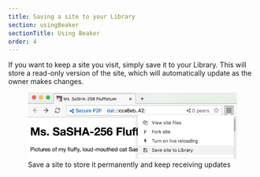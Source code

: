 ```yaml
---
title: Saving a site to your Library
section: usingBeaker
sectionTitle: Using Beaker
order: 4
---
```


If you want to keep a site you visit, simply save it to your Library. This will store a read-only version of the site, which will automatically update as the owner makes changes.

<figure>
<img src="/img/docs/tour-save-to-library.png">
<figcaption>Save a site to store it permanently and keep receiving updates</figcaption>
</figure>
